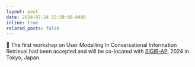 ```yaml
---
layout: post
date: 2024-07-24 15:59:00-0400
inline: true
related_posts: false
---
```


:tada: The first workshop on User Modelling In Conversational Information Retrieval had been accepted and will be co-located with [SIGIR-AP](https://www.sigir-ap.org/sigir-ap-2024/), 2024 in Tokyo, Japan.
